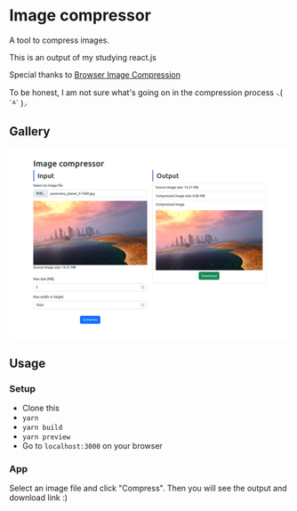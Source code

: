 # Image compressor

A tool to compress images.

This is an output of my studying react.js

Special thanks to [Browser Image Compression](https://github.com/Donaldcwl/browser-image-compression#readme)

To be honest, I am not sure what's going on in the compression process ⸜( ´ᐞ` )⸝

## Gallery

![screenshot-1](./screenshots/1.png)

## Usage

### Setup

- Clone this
- `yarn`
- `yarn build`
- `yarn preview`
- Go to `localhost:3000` on your browser

### App

Select an image file and click "Compress". Then you will see the output and download link :)

